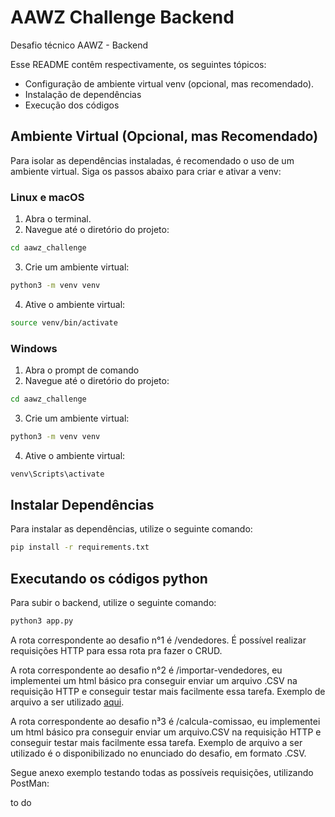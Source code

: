 # AAWZ Challenge Backend
Desafio técnico AAWZ - Backend

Esse README contêm respectivamente, os seguintes tópicos:
- Configuração de ambiente virtual venv (opcional, mas recomendado).
- Instalação de dependências
- Execução dos códigos

## Ambiente Virtual (Opcional, mas Recomendado)

Para isolar as dependências instaladas, é recomendado o uso de um ambiente virtual. Siga os passos abaixo para criar e ativar a venv:

### Linux e macOS

1. Abra o terminal.
2. Navegue até o diretório do projeto:

```bash
cd aawz_challenge
```

3. Crie um ambiente virtual:
```bash
python3 -m venv venv
```

4. Ative o ambiente virtual:
```bash
source venv/bin/activate
```

### Windows

1. Abra o prompt de comando
2. Navegue até o diretório do projeto:
```bash
cd aawz_challenge
```

3. Crie um ambiente virtual:
```bash
python3 -m venv venv
```

4. Ative o ambiente virtual:
```bash
venv\Scripts\activate
```

## Instalar Dependências
Para instalar as dependências, utilize o seguinte comando:
```bash
pip install -r requirements.txt
```

## Executando os códigos python

Para subir o backend, utilize o seguinte comando:
```bash
python3 app.py
```

A rota correspondente ao desafio n°1 é /vendedores.
É possível realizar requisições HTTP para essa rota pra fazer o CRUD.

A rota correspondente ao desafio n°2 é /importar-vendedores, eu implementei um html básico pra conseguir enviar um arquivo .CSV na requisição HTTP e conseguir testar mais facilmente essa tarefa. Exemplo de arquivo a ser utilizado [aqui](https://docs.google.com/spreadsheets/d/1dK91Yw69Wka9oA15Mw8zhz5GX3upiZihDyG14iZTAPg/edit?usp=sharing).

A rota correspondente ao desafio n³3 é /calcula-comissao, eu implementei um html básico pra conseguir enviar um arquivo.CSV na requisição HTTP e conseguir testar mais facilmente essa tarefa. Exemplo de arquivo a ser utilizado é o disponibilizado no enunciado do desafio, em formato .CSV.


Segue anexo exemplo testando todas as possíveis requisições, utilizando PostMan:

to do
